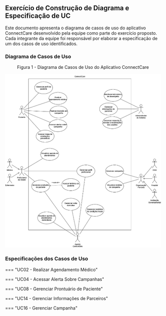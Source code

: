 ## Exercício de Construção de Diagrama e Especificação de UC

Este documento apresenta o diagrama de casos de uso do aplicativo ConnectCare desenvolvido pela equipe como parte do exercício proposto. Cada integrante da equipe foi responsável por elaborar a especificação de um dos casos de uso identificados.

### Diagrama de Casos de Uso

<center><p>Figura 1 - Diagrama de Casos de Uso do Aplicativo ConnectCare</p></center>

[![Figura 1 - Diagrama de Casos de Uso do Aplicativo ConnectCare](../images/Caso%20de%20Uso%20-%20ConnectCare.png)](../images/Caso%20de%20Uso%20-%20ConnectCare.png)

### Especificações dos Casos de Uso

=== "UC02 - Realizar Agendamento Médico"

    

=== "UC04 - Acessar Alerta Sobre Campanhas"

    

=== "UC08 - Gerenciar Prontuário de Paciente"

    

=== "UC14 - Gerenciar Informações de Parceiros"

    

=== "UC16 - Gerenciar Campanha"

    